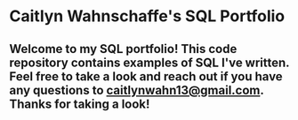 # Caitlyn Wahnschaffe's SQL Portfolio

## Welcome to my SQL portfolio! This code repository contains examples of SQL I've written. Feel free to take a look and reach out if you have any questions to caitlynwahn13@gmail.com. Thanks for taking a look!
